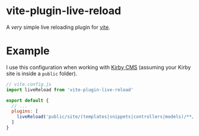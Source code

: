 # vite-plugin-live-reload
A *very* simple live reloading plugin for [vite](https://github.com/vitejs/vite).

# Example
I use this configuration when working with [Kirby CMS](https://getkirby.com/) (assuming your Kirby site is inside a `public` folder).
```js
// vite.config.js
import liveReload from 'vite-plugin-live-reload'

export default {
  // ...
  plugins: [
    liveReload('public/site/(templates|snippets|controllers|models)/**/*.php'),
  ]
}
```